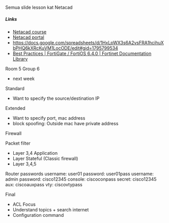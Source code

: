 
Semua slide lesson kat Netacad

##### Links

- [Netacad course](https://lms.netacad.com/course/view.php?id=1168050)
- [Netacad portal](https://www.netacad.com/portal/learning)
- https://docs.google.com/spreadsheets/d/1HxLpWX3s6A2vsFRA1hcihuXbPHQ6kXRcKuVM1LocODE/edit#gid=1795799534
- [Best Practices | FortiGate / FortiOS 6.4.0 | Fortinet Documentation Library](https://docs.fortinet.com/document/fortigate/6.4.0/best-practices/871604/intrusion-prevention-system-ips#:~:text=Refer%20to%20the%20following%20list,unit%20to%20receive%20push%20updates.)

Room 5
Group 6

- next week

Standard
- Want to specify the source/destination IP

Extended
- Want to specify port, mac address
- block spoofing: Outside mac have private address


Firewall

Packet filter
- Layer 3,4
Application
- Layer 
Stateful (Classic firewall)
- Layer 3,4,5


Router passwords
username: user01
password: user01pass
username: admin
password: cisco12345
console: ciscoconpass
secret: cisco12345
aux: ciscoauxpass
vty: ciscovtypass


Final
- ACL Focus
- Understand topics + search internet
- Configuration command